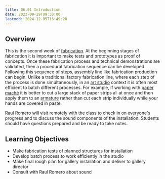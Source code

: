 ```yaml
---
title: 06.01 Introduction
date: 2023-09-29T09:30:00
lastmod: 2024-12-05T16:49:20
---
```


## Overview

This is the second week of [fabrication](../../../../making/fabrication.md). At the beginning stages of fabrication it is important to make tests and prototypes as proof of concepts. Once these fabrication process and technical demonstrations are validated, then a procedural fabrication sequence can be developed. Following this sequence of steps, assembly line like fabrication production can begin. Unlike a traditional factory fabrication line, where each step of the process is done simultaneously, in an [art studio](../../../../art-faq/artist-studio.md) context it is often most efficient to batch different processes. For example, if working with [paper maché](../../../../making/paper-maché.md) it is better to cut a large stack of paper strips all at once and then apply them to an [armature](../../../../sculpture/armature.md) rather than cut each strip individually while your hands are covered in paste.

Raul Romero will visit remotely with the class to check in on everyone's progress and to discuss the sound components of the installation. Students should have questions prepared and be ready to take notes.

## Learning Objectives

- Make fabrication tests of planned structures for installation
- Develop batch process to work efficiently in the studio
- Make final rough plan for gallery installation and deliver to gallery director
- Consult with Raul Romero about sound
